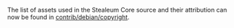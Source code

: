 The list of assets used in the Stealeum Core source and their attribution can now be found in [contrib/debian/copyright](../contrib/debian/copyright).
